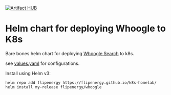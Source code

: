 [![Artifact HUB](https://img.shields.io/endpoint?url=https://artifacthub.io/badge/repository/flipenergy)](https://artifacthub.io/packages/search?repo=flipenergy)
# Helm chart for deploying Whoogle to K8s

Bare bones helm chart for deploying [Whoogle Search](https://github.com/benbusby/whoogle-search) to k8s.

see [values.yaml](whoogle/values.yaml) for configurations.

Install using Helm v3:

```
helm repo add flipenergy https://flipenergy.github.io/k8s-homelab/
helm install my-release flipenergy/whoogle
```

